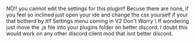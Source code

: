 NO!! you cannot edit the settings for this plugin!!
Becuse there are none, if you feel so inclined just open your ide and change the css yourself if your that botherd by it!!
Settings menu coming in V2 Don't Worry \ 
If wondering just move the .js file into your plugins folder on better discord. I doubt this would work on any other discord client mod that isnt better discord.
